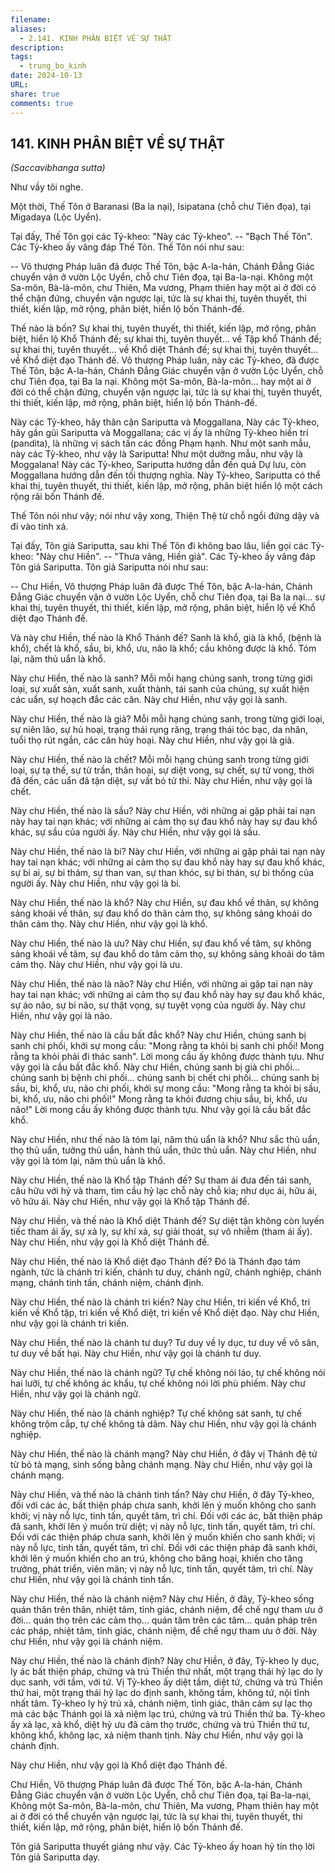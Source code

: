 ```yaml
---
filename: 
aliases:
  - 2.141. KINH PHÂN BIỆT VỀ SỰ THẬT
description: 
tags:
  - trung_bo_kinh
date: 2024-10-13
URL: 
share: true
comments: true
---
```

## 141. KINH PHÂN BIỆT VỀ SỰ THẬT  
_(Saccavibhanga sutta)_

Như vầy tôi nghe.

Một thời, Thế Tôn ở Baranasi (Ba la nại), Isipatana (chỗ chư Tiên đọa), tại Migadaya (Lộc Uyển).

Tại đấy, Thế Tôn gọi các Tỷ-kheo: "Này các Tỷ-kheo". -- "Bạch Thế Tôn". Các Tỷ-kheo ấy vâng đáp Thế Tôn. Thế Tôn nói như sau:

-- Vô thượng Pháp luân đã được Thế Tôn, bậc A-la-hán, Chánh Ðẳng Giác chuyển vận ở vườn Lộc Uyển, chỗ chư Tiên đọa, tại Ba-la-nại. Không một Sa-môn, Bà-là-môn, chư Thiên, Ma vương, Phạm thiên hay một ai ở đời có thể chận đứng, chuyển vận ngược lại, tức là sự khai thị, tuyên thuyết, thi thiết, kiến lập, mở rộng, phân biệt, hiển lộ bốn Thánh-đế.

Thế nào là bốn? Sự khai thị, tuyên thuyết, thi thiết, kiến lập, mở rộng, phân biệt, hiển lộ Khổ Thánh đế; sự khai thị, tuyên thuyết... về Tập khổ Thánh đế; sự khai thị, tuyên thuyết... về Khổ diệt Thánh đế; sự khai thị, tuyên thuyết... về Khổ diệt đạo Thánh đế. Vô thượng Pháp luân, này các Tỷ-kheo, đã được Thế Tôn, bậc A-la-hán, Chánh Ðẳng Giác chuyển vận ở vườn Lộc Uyển, chỗ chư Tiên đọa, tại Ba la nại. Không một Sa-môn, Bà-la-môn... hay một ai ở đời có thể chận đứng, chuyển vận ngược lại, tức là sự khai thị, tuyên thuyết, thi thiết, kiến lập, mở rộng, phân biệt, hiển lộ bốn Thánh-đế.

Này các Tỷ-kheo, hãy thân cận Sariputta và Moggallana, Này các Tỷ-kheo, hãy gần gũi Sariputta và Moggallana; các vị ấy là những Tỷ-kheo hiền trí (pandita), là những vị sách tấn các đồng Phạm hạnh. Như một sanh mẫu, này các Tỷ-kheo, như vậy là Sariputta! Như một dưỡng mẫu, như vậy là Moggalana! Này các Tỷ-kheo, Sariputta hướng dẫn đến quả Dự lưu, còn Moggallana hướng dẫn đến tối thượng nghĩa. Này Tỷ-kheo, Sariputta có thể khai thị, tuyên thuyết, thi thiết, kiến lập, mở rộng, phân biệt hiển lộ một cách rộng rãi bốn Thánh đế.

Thế Tôn nói như vậy; nói như vậy xong, Thiện Thệ từ chỗ ngồi đứng dậy và đi vào tinh xá.

Tại đấy, Tôn giả Sariputta, sau khi Thế Tôn đi không bao lâu, liền gọi các Tỷ-kheo: "Này chư Hiền". -- "Thưa vâng, Hiền giả". Các Tỷ-kheo ấy vâng đáp Tôn giả Sariputta. Tôn giả Sariputta nói như sau:

-- Chư Hiền, Vô thượng Pháp luân đã được Thế Tôn, bậc A-la-hán, Chánh Ðẳng Giác chuyển vận ở vườn Lộc Uyển, chỗ chư Tiên đọa, tại Ba la nại... sự khai thị, tuyên thuyết, thi thiết, kiến lập, mở rộng, phân biệt, hiển lộ về Khổ diệt đạo Thánh đế.

Và này chư Hiền, thế nào là Khổ Thánh đế? Sanh là khổ, già là khổ, (bệnh là khổ), chết là khổ, sầu, bi, khổ, ưu, não là khổ; cầu không được là khổ. Tóm lại, năm thủ uẩn là khổ.

Này chư Hiền, thế nào là sanh? Mỗi mỗi hạng chúng sanh, trong từng giới loại, sự xuất sản, xuất sanh, xuất thành, tái sanh của chúng, sự xuất hiện các uẩn, sự hoạch đắc các căn. Này chư Hiền, như vậy gọi là sanh.

Này chư Hiền, thế nào là già? Mỗi mỗi hạng chúng sanh, trong từng giới loại, sự niên lão, sự hủ hoại, trạng thái rụng răng, trạng thái tóc bạc, da nhăn, tuổi thọ rút ngắn, các căn hủy hoại. Này chư Hiền, như vậy gọi là già.

Này chư Hiền, thế nào là chết? Mỗi mỗi hạng chúng sanh trong từng giới loại, sự tạ thế, sự từ trần, thân hoại, sự diệt vong, sự chết, sự tử vong, thời đã đến, các uẩn đã tận diệt, sự vất bỏ tử thi. Này chư Hiền, như vậy gọi là chết.

Này chư Hiền, thế nào là sầu? Này chư Hiền, với những ai gặp phải tai nạn này hay tai nạn khác; với những ai cảm thọ sự đau khổ này hay sự đau khổ khác, sự sầu của người ấy. Này chư Hiền, như vậy gọi là sầu.

Này chư Hiền, thế nào là bi? Này chư Hiền, với những ai gặp phải tai nạn này hay tai nạn khác; với những ai cảm thọ sự đau khổ này hay sự đau khổ khác, sự bi ai, sự bi thảm, sự than van, sự than khóc, sự bi thán, sự bi thống của người ấy. Này chư Hiền, như vậy gọi là bi.

Này chư Hiền, thế nào là khổ? Này chư Hiền, sự đau khổ về thân, sự không sảng khoái về thân, sự đau khổ do thân cảm thọ, sự không sảng khoái do thân cảm thọ. Này chư Hiền, như vậy gọi là khổ.

Này chư Hiền, thế nào là ưu? Này chư Hiền, sự đau khổ về tâm, sự không sảng khoái về tâm, sự đau khổ do tâm cảm thọ, sự không sảng khoái do tâm cảm thọ. Này chư Hiền, như vậy gọi là ưu.

Này chư Hiền, thế nào là não? Này chư Hiền, với những ai gặp tai nạn này hay tai nạn khác; với những ai cảm thọ sự đau khổ này hay sự đau khổ khác, sự áo não, sự bi não, sự thật vọng, sự tuyệt vọng của người ấy. Này chư Hiền, như vậy gọi là não.

Này chư Hiền, thế nào là cầu bất đắc khổ? Này chư Hiền, chúng sanh bị sanh chi phối, khởi sự mong cầu: "Mong rằng ta khỏi bị sanh chi phối! Mong rằng ta khỏi phải đi thác sanh". Lời mong cầu ấy không được thành tựu. Như vậy gọi là cầu bất đắc khổ. Này chư Hiền, chúng sanh bị già chi phối... chúng sanh bị bệnh chi phối... chúng sanh bị chết chi phối... chúng sanh bị sầu, bi, khổ, ưu, não chi phối, khởi sự mong cầu: "Mong rằng ta khỏi bị sầu, bi, khổ, ưu, não chi phối!" Mong rằng ta khỏi đương chịu sầu, bi, khổ, ưu não!" Lời mong cầu ấy không được thành tựu. Như vậy gọi là cầu bất đắc khổ.

Này chư Hiền, như thế nào là tóm lại, năm thủ uẩn là khổ? Như sắc thủ uẩn, thọ thủ uẩn, tưởng thủ uẩn, hành thủ uẩn, thức thủ uẩn. Này chư Hiền, như vậy gọi là tóm lại, năm thủ uẩn là khổ.

Này chư Hiền, thế nào là Khổ tập Thánh đế? Sự tham ái đưa đến tái sanh, câu hữu với hỷ và tham, tìm cầu hỷ lạc chỗ này chỗ kia; như dục ái, hữu ái, vô hữu ái. Này chư Hiền, như vậy gọi là Khổ tập Thánh đế.

Này chư Hiền, và thế nào là Khổ diệt Thánh đế? Sự diệt tận không còn luyến tiếc tham ái ấy, sự xả ly, sự khí xả, sự giải thoát, sự vô nhiễm (tham ái ấy). Này chư Hiền, như vậy gọi là Khổ diệt Thánh đế.

Này chư Hiền, thế nào là Khổ diệt đạo Thánh đế? Ðó là Thánh đạo tám ngành, tức là chánh tri kiến, chánh tư duy, chánh ngữ, chánh nghiệp, chánh mạng, chánh tinh tấn, chánh niệm, chánh định.

Này chư Hiền, thế nào là chánh tri kiến? Này chư Hiền, tri kiến về Khổ, tri kiến về Khổ tập, tri kiến về Khổ diệt, tri kiến về Khổ diệt đạo. Này chư Hiền, như vậy gọi là chánh tri kiến.

Này chư Hiền, thế nào là chánh tư duy? Tư duy về ly dục, tư duy về vô sân, tư duy về bất hại. Này chư Hiền, như vậy gọi là chánh tư duy.

Này chư Hiền, thế nào là chánh ngữ? Tự chế không nói láo, tự chế không nói hai lưỡi, tự chế không ác khẩu, tự chế không nói lời phù phiếm. Này chư Hiền, như vậy gọi là chánh ngữ.

Này chư Hiền, thế nào là chánh nghiệp? Tự chế không sát sanh, tự chế không trộm cắp, tự chế không tà dâm. Này chư Hiền, như vậy gọi là chánh nghiệp.

Này chư Hiền, thế nào là chánh mạng? Này chư Hiền, ở đây vị Thánh đệ tử từ bỏ tà mạng, sinh sống bằng chánh mạng. Này chư Hiền, như vậy gọi là chánh mạng.

Này chư Hiền, và thế nào là chánh tinh tấn? Này chư Hiền, ở đây Tỷ-kheo, đối với các ác, bất thiện pháp chưa sanh, khởi lên ý muốn không cho sanh khởi; vị này nỗ lực, tinh tấn, quyết tâm, trì chí. Ðối với các ác, bất thiện pháp đã sanh, khởi lên ý muốn trừ diệt; vị này nỗ lực, tinh tấn, quyết tâm, trì chí. Ðối với các thiện pháp chưa sanh, khởi lên ý muốn khiến cho sanh khởi; vị này nỗ lực, tinh tấn, quyết tâm, trì chí. Ðối với các thiện pháp đã sanh khởi, khởi lên ý muốn khiến cho an trú, không cho băng hoại, khiến cho tăng trưởng, phát triển, viên mãn; vị này nỗ lực, tinh tấn, quyết tâm, trì chí. Này chư Hiền, như vậy gọi là chánh tinh tấn.

Này chư Hiền, thế nào là chánh niệm? Này chư Hiền, ở đây, Tỷ-kheo sống quán thân trên thân, nhiệt tâm, tỉnh giác, chánh niệm, để chế ngự tham ưu ở đời... quán thọ trên các cảm thọ... quán tâm trên các tâm... quán pháp trên các pháp, nhiệt tâm, tỉnh giác, chánh niệm, để chế ngự tham ưu ở đời. Này chư Hiền, như vậy gọi là chánh niệm.

Này chư Hiền, thế nào là chánh định? Này chư Hiền, ở đây, Tỷ-kheo ly dục, ly ác bất thiện pháp, chứng và trú Thiền thứ nhất, một trạng thái hỷ lạc do ly dục sanh, với tầm, với tứ. Vị Tỷ-kheo ấy diệt tầm, diệt tứ, chứng và trú Thiền thứ hai, một trạng thái hỷ lạc do định sanh, không tầm, không tứ, nội tĩnh nhất tâm. Tỷ-kheo ly hỷ trú xả, chánh niệm, tỉnh giác, thân cảm sự lạc thọ mà các bậc Thánh gọi là xả niệm lạc trú, chứng và trú Thiền thứ ba. Tỷ-kheo ấy xả lạc, xả khổ, diệt hỷ ưu đã cảm thọ trước, chứng và trú Thiền thứ tư, không khổ, không lạc, xả niệm thanh tịnh. Này chư Hiền, như vậy gọi là chánh định.

Này chư Hiền, như vậy gọi là Khổ diệt đạo Thánh đế.

Chư Hiền, Vô thượng Pháp luân đã được Thế Tôn, bậc A-la-hán, Chánh Ðẳng Giác chuyển vận ở vườn Lộc Uyển, chỗ chư Tiên đọa, tại Ba-la-nại, Không một Sa-môn, Bà-la-môn, chư Thiên, Ma vương, Phạm thiên hay một ai ở đời có thể chuyển vận ngược lại, tức là sự khai thị, tuyên thuyết, thi thiết, kiến lập, mở rộng, phân biệt, hiển lộ bốn Thánh đế.

Tôn giả Sariputta thuyết giảng như vậy. Các Tỷ-kheo ấy hoan hỷ tín thọ lời Tôn giả Sariputta dạy.